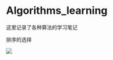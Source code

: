 # Algorithms_learning
这里记录了各种算法的学习笔记

排序的选择

![](http://ww1.sinaimg.cn/large/b8d11fd3ly1g4d4kgqz5rj20j90a3dhk.jpg)